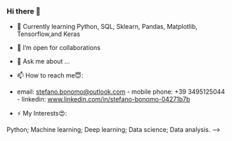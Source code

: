### Hi there 👋


- 🔭 Currently learning Python, SQL, Sklearn, Pandas, Matplotlib, Tensorflow,and Keras

- 👯 I’m open for collaborations

- 💬 Ask me about ...
- 📫 How to reach me😇: 
- email: stefano.bonomo@outlook.com - mobile phone: +39 3495125044 - linkedin: www.linkedin.com/in/stefano-bonomo-04271b7b

- ⚡ My Interests😍:

Python;
Machine learning;
Deep learning;
Data science;
Data analysis.
-->
